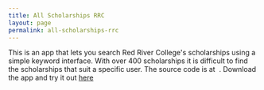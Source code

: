 ```yaml
---
title: All Scholarships RRC
layout: page
permalink: all-scholarships-rrc
---
```

This is an app that lets you search Red River College's scholarships using a simple keyword interface. With over 400 scholarships it is difficult to find the scholarships that suit a specific user. The source code is at 
[](https://github.com/ninefinecode/all-scholarships-rrc). Download the app and try it out
[here](https://play.google.com/store/apps/details?id=com.cuDev.AllScholarshipsRRC)
